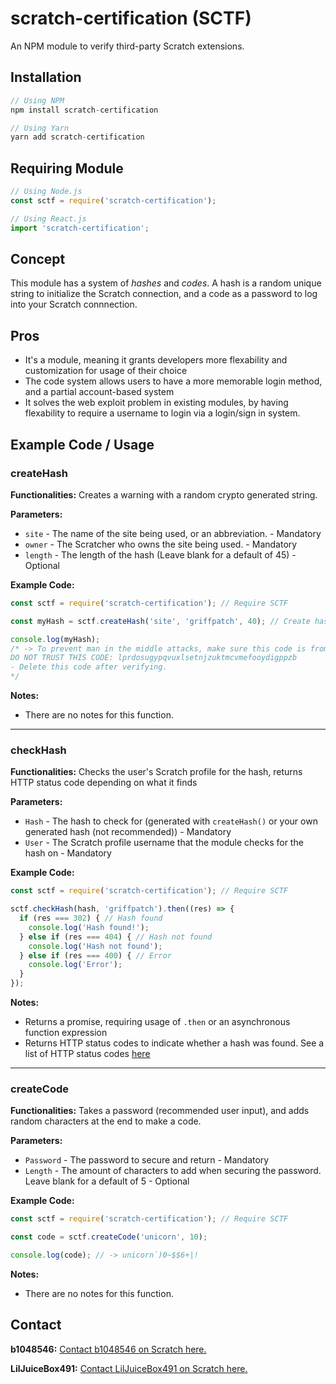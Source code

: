 # scratch-certification (SCTF)

An NPM module to verify third-party Scratch extensions.

## Installation
```js
// Using NPM
npm install scratch-certification

// Using Yarn
yarn add scratch-certification
```

## Requiring Module
```js
// Using Node.js
const sctf = require('scratch-certification');

// Using React.js
import 'scratch-certification';
```

## Concept
This module has a system of *hashes* and *codes*. A hash is a random unique string to initialize the Scratch connection, and a code as a password to log into your Scratch connnection.

## Pros
- It's a module, meaning it grants developers more flexability and customization for usage of their choice
- The code system allows users to have a more memorable login method, and a partial account-based system
- It solves the web exploit problem in existing modules, by having flexability to require a username to login via a login/sign in system.

## Example Code / Usage

### createHash
**Functionalities:**
Creates a warning with a random crypto generated string.

**Parameters:**
- `site` - The name of the site being used, or an abbreviation. - Mandatory
- `owner` - The Scratcher who owns the site being used. - Mandatory
- `length` - The length of the hash (Leave blank for a default of 45) - Optional

**Example Code:**
```js
const sctf = require('scratch-certification'); // Require SCTF

const myHash = sctf.createHash('site', 'griffpatch', 40); // Create hash with a length of 40 

console.log(myHash); 
/* -> To prevent man in the middle attacks, make sure this code is from site and is owned by griffpatch, otherwise 
DO NOT TRUST THIS CODE: lprdosugypqvuxlsetnjzuktmcvmefooydigppzb 
- Delete this code after verifying.
*/
```

**Notes:**
- There are no notes for this function.

___

### checkHash
**Functionalities:**
Checks the user's Scratch profile for the hash, returns HTTP status code depending on what it finds

**Parameters:**
- `Hash` - The hash to check for (generated with `createHash()` or your own generated hash (not recommended)) - Mandatory
- `User` - The Scratch profile username that the module checks for the hash on - Mandatory

**Example Code:**
```js
const sctf = require('scratch-certification'); // Require SCTF

sctf.checkHash(hash, 'griffpatch').then((res) => {
  if (res === 302) { // Hash found
    console.log('Hash found!');
  } else if (res === 404) { // Hash not found
    console.log('Hash not found');
  } else if (res === 400) { // Error
    console.log('Error');
  }
});
```

**Notes:**
- Returns a promise, requiring usage of `.then` or an asynchronous function expression
- Returns HTTP status codes to indicate whether a hash was found. See a list of HTTP status codes [here](https://www.w3.org/Protocols/rfc2616/rfc2616-sec10.html)

___

### createCode
**Functionalities:**
Takes a password (recommended user input), and adds random characters at the end to make a code.

**Parameters:**
- `Password` - The password to secure and return - Mandatory
- `Length` - The amount of characters to add when securing the password. Leave blank for a default of 5 - Optional

**Example Code:**
```js
const sctf = require('scratch-certification'); // Require SCTF

const code = sctf.createCode('unicorn', 10);

console.log(code); // -> unicorn`)0~$$6+|!
```

**Notes:**
- There are no notes for this function.


## Contact
**b1048546:**
[Contact b1048546 on Scratch here.](https://scratch.mit.edu/users/b1048546/)

**LilJuiceBox491:**
[Contact LilJuiceBox491 on Scratch here.](https://scratch.mit.edu/users/LilJuiceBox491/)